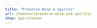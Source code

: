 ```yaml
---
title: "Preserve Wine & Spirits"
url: /hanover/preserve-wine-und-spirits/
shop: Spirituosen
---
```

